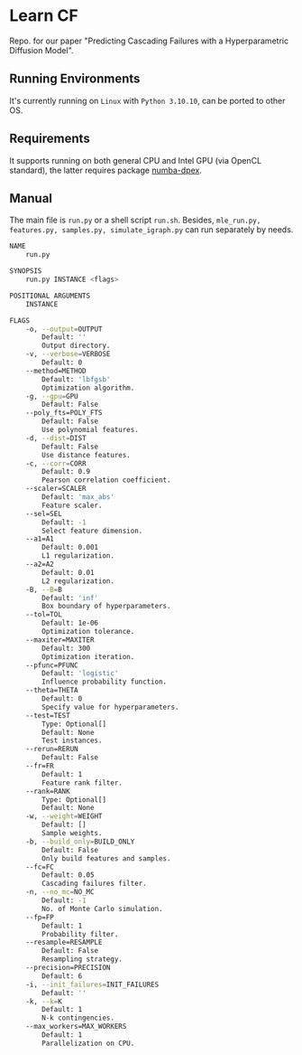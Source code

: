 # Learn CF

Repo. for our paper "Predicting Cascading Failures with a Hyperparametric Diffusion Model".

## Running Environments

It's currently running on `Linux` with `Python 3.10.10`, can be ported to other OS.

## Requirements

It supports running on both general CPU and Intel GPU (via OpenCL standard), the latter requires package [numba-dpex](https://github.com/IntelPython/numba-dpex).

## Manual

The main file is `run.py` or a shell script `run.sh`. Besides, `mle_run.py, features.py, samples.py, simulate_igraph.py` can run separately by needs.

```sh
NAME
    run.py

SYNOPSIS
    run.py INSTANCE <flags>

POSITIONAL ARGUMENTS
    INSTANCE

FLAGS
    -o, --output=OUTPUT
        Default: ''
        Output directory.
    -v, --verbose=VERBOSE
        Default: 0
    --method=METHOD
        Default: 'lbfgsb'
        Optimization algorithm.
    -g, --gpu=GPU
        Default: False
    --poly_fts=POLY_FTS
        Default: False
        Use polynomial features.
    -d, --dist=DIST
        Default: False
        Use distance features.
    -c, --corr=CORR
        Default: 0.9
        Pearson correlation coefficient.
    --scaler=SCALER
        Default: 'max_abs'
        Feature scaler.
    --sel=SEL
        Default: -1
        Select feature dimension.
    --a1=A1
        Default: 0.001
        L1 regularization.
    --a2=A2
        Default: 0.01
        L2 regularization.
    -B, --B=B
        Default: 'inf'
        Box boundary of hyperparameters.
    --tol=TOL
        Default: 1e-06
        Optimization tolerance.
    --maxiter=MAXITER
        Default: 300
        Optimization iteration.
    --pfunc=PFUNC
        Default: 'logistic'
        Influence probability function.
    --theta=THETA
        Default: 0
        Specify value for hyperparameters.
    --test=TEST
        Type: Optional[]
        Default: None
        Test instances.
    --rerun=RERUN
        Default: False
    --fr=FR
        Default: 1
        Feature rank filter.
    --rank=RANK
        Type: Optional[]
        Default: None
    -w, --weight=WEIGHT
        Default: []
        Sample weights.
    -b, --build_only=BUILD_ONLY
        Default: False
        Only build features and samples.
    --fc=FC
        Default: 0.05
        Cascading failures filter.
    -n, --no_mc=NO_MC
        Default: -1
        No. of Monte Carlo simulation.
    --fp=FP
        Default: 1
        Probability filter.
    --resample=RESAMPLE
        Default: False
        Resampling strategy.
    --precision=PRECISION
        Default: 6
    -i, --init_failures=INIT_FAILURES
        Default: ''
    -k, --k=K
        Default: 1
        N-k contingencies.
    --max_workers=MAX_WORKERS
        Default: 1
        Parallelization on CPU.
```
